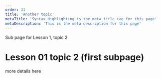 ```yaml
---
order: 31
title: 'Another topic'
metaTitle: 'Syntax Highlighting is the meta title tag for this page'
metaDescription: 'This is the meta description for this page'
---
```


Sub page for Lesson 1, topic 2

# Lesson 01 topic 2 (first subpage)

more details here
